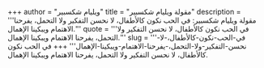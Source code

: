 +++
author = "ويليام شكسبير"
title = "مقولة ويليام شكسبير"
description = '''مقولة ويليام شكسبير: في الحب نكون كالأطفال، لا نحسن التفكير ولا التحمل، يفرحنا الاهتمام ويبكينا الإهمال.'''
quote = '''في الحب نكون كالأطفال، لا نحسن التفكير ولا التحمل، يفرحنا الاهتمام ويبكينا الإهمال.'''
slug = '''في-الحب-نكون-كالأطفال،-لا-نحسن-التفكير-ولا-التحمل،-يفرحنا-الاهتمام-ويبكينا-الإهمال'''
+++
في الحب نكون كالأطفال، لا نحسن التفكير ولا التحمل، يفرحنا الاهتمام ويبكينا الإهمال.
